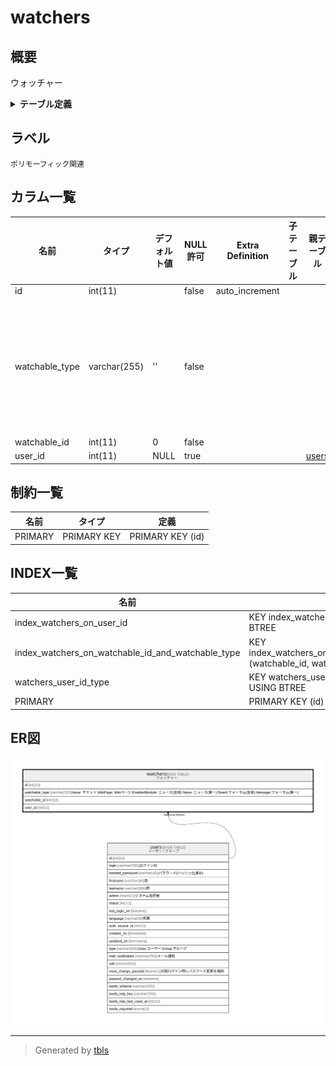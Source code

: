 # watchers

## 概要

ウォッチャー

<details>
<summary><strong>テーブル定義</strong></summary>

```sql
CREATE TABLE `watchers` (
  `id` int(11) NOT NULL AUTO_INCREMENT,
  `watchable_type` varchar(255) NOT NULL DEFAULT '',
  `watchable_id` int(11) NOT NULL DEFAULT 0,
  `user_id` int(11) DEFAULT NULL,
  PRIMARY KEY (`id`),
  KEY `watchers_user_id_type` (`user_id`,`watchable_type`),
  KEY `index_watchers_on_user_id` (`user_id`),
  KEY `index_watchers_on_watchable_id_and_watchable_type` (`watchable_id`,`watchable_type`)
) ENGINE=InnoDB AUTO_INCREMENT=[Redacted by tbls] DEFAULT CHARSET=utf8mb4
```

</details>

## ラベル

`ポリモーフィック関連`

## カラム一覧

| 名前             | タイプ          | デフォルト値       | NULL許可   | Extra Definition | 子テーブル      | 親テーブル             | コメント                                                                                                                                                       |
| -------------- | ------------ | ------------ | -------- | ---------------- | ---------- | ----------------- | ---------------------------------------------------------------------------------------------------------------------------------------------------------- |
| id             | int(11)      |              | false    | auto_increment   |            |                   |                                                                                                                                                            |
| watchable_type | varchar(255) | ''           | false    |                  |            |                   | Issue: チケット<br>WikiPage: Wikiページ<br>EnabledModule: ニュース(全体)<br>News: ニュース(単一)<br>Board:フォーラム(全体)<br>Message:フォーラム(単一)<br>                                  |
| watchable_id   | int(11)      | 0            | false    |                  |            |                   |                                                                                                                                                            |
| user_id        | int(11)      | NULL         | true     |                  |            | [users](users.md) |                                                                                                                                                            |

## 制約一覧

| 名前      | タイプ         | 定義               |
| ------- | ----------- | ---------------- |
| PRIMARY | PRIMARY KEY | PRIMARY KEY (id) |

## INDEX一覧

| 名前                                                | 定義                                                                                               |
| ------------------------------------------------- | ------------------------------------------------------------------------------------------------ |
| index_watchers_on_user_id                         | KEY index_watchers_on_user_id (user_id) USING BTREE                                              |
| index_watchers_on_watchable_id_and_watchable_type | KEY index_watchers_on_watchable_id_and_watchable_type (watchable_id, watchable_type) USING BTREE |
| watchers_user_id_type                             | KEY watchers_user_id_type (user_id, watchable_type) USING BTREE                                  |
| PRIMARY                                           | PRIMARY KEY (id) USING BTREE                                                                     |

## ER図

![er](watchers.svg)

---

> Generated by [tbls](https://github.com/k1LoW/tbls)
